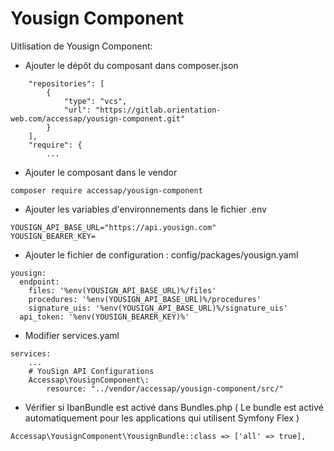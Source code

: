 # Yousign Component
Uitlisation de Yousign Component:
* Ajouter le dépôt du composant dans composer.json
```
    "repositories": [
        {
            "type": "vcs",
            "url": "https://gitlab.orientation-web.com/accessap/yousign-component.git"
        }
    ],
    "require": {
        ...
```
* Ajouter le composant dans le vendor
```
composer require accessap/yousign-component
```
*   Ajouter les variables d'environnements dans le fichier .env
```
YOUSIGN_API_BASE_URL="https://api.yousign.com"
YOUSIGN_BEARER_KEY=
```
*   Ajouter le fichier de configuration : config/packages/yousign.yaml
```
yousign:
  endpoint:
    files: '%env(YOUSIGN_API_BASE_URL)%/files'
    procedures: '%env(YOUSIGN_API_BASE_URL)%/procedures'
    signature_uis: '%env(YOUSIGN_API_BASE_URL)%/signature_uis'
  api_token: '%env(YOUSIGN_BEARER_KEY)%'
```

*   Modifier services.yaml
```
services:
    ...
    # YouSign API Configurations
    Accessap\YousignComponent\:
        resource: "../vendor/accessap/yousign-component/src/"
```
* Vérifier si IbanBundle est activé dans Bundles.php ( Le bundle est activé automatiquement pour les applications qui utilisent Symfony Flex )
```
Accessap\YousignComponent\YousignBundle::class => ['all' => true],

